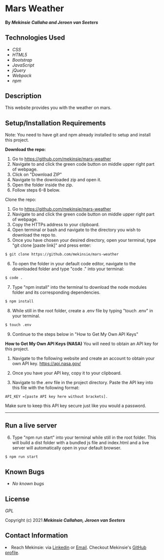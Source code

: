 # Mars Weather

#### By _**Mekinsie Callaha and Jeroen van Seeters**_

## Technologies Used

* _CSS_
* _HTML5_
* _Bootstrap_
* _JavaScript_
* _jQuery_
* _Webpack_
* _npm_

## Description
This website provides you with the weather on mars.

## Setup/Installation Requirements
Note: You need to have git and npm already installed to setup and install this project.

**Download the repo:**
1. Go to https://github.com/mekinsie/mars-weather
2. Navigate to and click the green code button on middle upper right part of webpage.
3. Click on "Download ZIP"
4. Navigate to the downloaded zip and open it.
5. Open the folder inside the zip.
6. Follow steps 6-8 below.

Clone the repo:
1. Go to https://github.com/mekinsie/mars-weather
2. Navigate to and click the green code button on middle upper right part of webpage.
3. Copy the HTTPs address to your clipboard.
4. Open terminal or bash and navigate to the directory you wish to download the repo to.
5. Once you have chosen your desired directory, open your terminal, type "git clone [paste link]" and press enter:
```bash 
$ git clone https://github.com/mekinsie/mars-weather
```
6. To open the folder in your default code editor, navigate to the downloaded folder and type "code ." into your terminal:
``` bash
$ code .
```
7. Type "npm install" into the terminal to download the node modules folder and its corresponding dependencies. 
``` bash
$ npm install
```
8. While still in the root folder, create a .env file by typing "touch .env" in your terminal.
``` bash
$ touch .env
```
9. Continue to the steps below in "How to Get My Own API Keys"

**How to Get My Own API Keys (NASA)**
You will need to obtain an API key for this project.
1. Navigate to the following website and create an account to obtain your own API key.
https://api.nasa.gov/

2. Once you have your API key, copy it to your clipboard. 

3. Navigate to the .env file in the project directory. Paste the API key into this file with the following format:

``` 
API_KEY =[paste API key here without brackets]. 
```
Make sure to keep this API key secure just like you would a password.
* * *
## Run a live server

6. Type "npm run start" into your terminal while still in the root folder. This will build a dist folder with a bundled js file and index.html and a live server will automatically open in your default browser.
``` bash
$ npm run start
```

## Known Bugs

* _No known bugs_

## License
_GPL_

Copyright (c) 2021 **_Mekinsie Callahan, Jeroen van Seeters_**

## Contact Information
<li> Reach Mekinsie: via <a href="https://www.linkedin.com/in/mekinsie/" target="_blank">Linkedin</a> or <a href="mailto:mekinsie.aja@gmail.com" target="_blank">Email</a>.
Checkout Mekinsie's <a href="https://github.com/mekinsie" target="_blank">GitHub profile</a>.</li>


